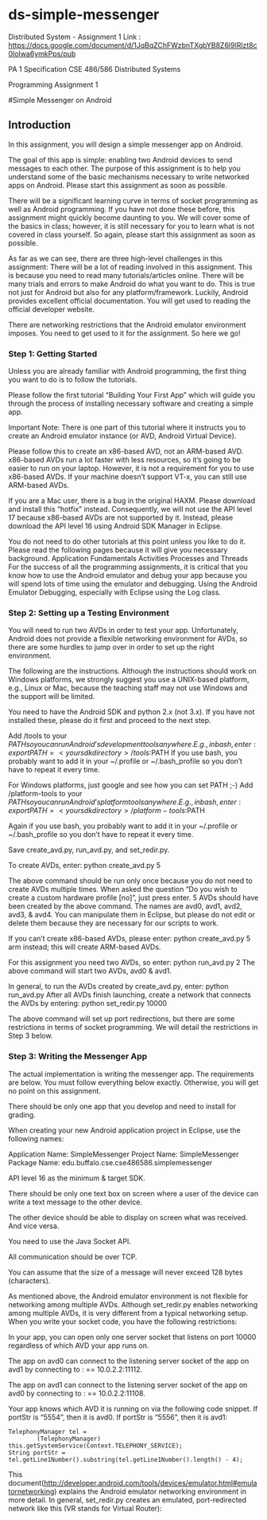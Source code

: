 # ds-simple-messenger
Distributed System - Assignment 1
Link : https://docs.google.com/document/d/1JqBqZChFWzbnTXgbYB8Z6l9IRlzt8c0loIwa6ymkPps/pub

PA 1 Specification
CSE 486/586 Distributed Systems

Programming Assignment 1

#Simple Messenger on Android

## Introduction

In this assignment, you will design a simple messenger app on Android. 

The goal of this app is simple: enabling two Android devices to send messages to each other. The purpose of this assignment is to help you understand some of the basic mechanisms necessary to write networked apps on Android.
Please start this assignment as soon as possible. 

There will be a significant learning curve in terms of socket programming as well as Android programming. If you have not done these before, this assignment might quickly become daunting to you. We will cover some of the basics in class; however, it is still necessary for you to learn what is not covered in class yourself. So again, please start this assignment as soon as possible.


As far as we can see, there are three high-level challenges in this assignment:
There will be a lot of reading involved in this assignment. This is because you need to read many tutorials/articles online.
There will be many trials and errors to make Android do what you want to do. This is true not just for Android but also for any platform/framework. Luckily, Android provides excellent official documentation. You will get used to reading the official developer website.


There are networking restrictions that the Android emulator environment imposes. You need to get used to it for the assignment.
So here we go!

### Step 1: Getting Started

Unless you are already familiar with Android programming, the first thing you want to do is to follow the tutorials.


Please follow the first tutorial “Building Your First App” which will guide you through the process of installing necessary software and creating a simple app.


Important Note: There is one part of this tutorial where it instructs you to create an Android emulator instance (or AVD, Android Virtual Device). 

Please follow this to create an x86-based AVD, not an ARM-based AVD. x86-based AVDs run a lot faster with less resources, so it’s going to be easier to run on your laptop. However, it is not a requirement for you to use x86-based AVDs. If your machine doesn’t support VT-x, you can still use ARM-based AVDs.


If you are a Mac user, there is a bug in the original HAXM. Please download and install this “hotfix” instead.
Consequently, we will not use the API level 17 because x86-based AVDs are not supported by it. Instead, please download the API level 16 using Android SDK Manager in Eclipse.


You do not need to do other tutorials at this point unless you like to do it.
Please read the following pages because it will give you necessary background.
Application Fundamentals 
Activities
Processes and Threads
For the success of all the programming assignments, it is critical that you know how to use the Android emulator and debug your app because you will spend lots of time using the emulator and debugging.
Using the Android Emulator
Debugging, especially with Eclipse using the Log class.

### Step 2: Setting up a Testing Environment

You will need to run two AVDs in order to test your app. Unfortunately, Android does not provide a flexible networking environment for AVDs, so there are some hurdles to jump over in order to set up the right environment. 

The following are the instructions. Although the instructions should work on Windows platforms, we strongly suggest you use a UNIX-based platform, e.g., Linux or Mac, because the teaching staff may not use Windows and the support will be limited.


You need to have the Android SDK and python 2.x (not 3.x). If you have not installed these, please do it first and proceed to the next step.


Add <your sdk directory>/tools to your $PATH so you can run Android’s development tools anywhere.
E.g., in bash, enter: export PATH=<your sdk directory>/tools:$PATH
If you use bash, you probably want to add it in your ~/.profile or ~/.bash_profile so you don’t have to repeat it every time.


For Windows platforms, just google and see how you can set PATH ;-)
Add <your sdk directory>/platform-tools to your $PATH so you can run Android’s platform tools anywhere.
E.g., in bash, enter: export PATH=<your sdk directory>/platform-tools:$PATH


Again if you use bash, you probably want to add it in your ~/.profile or ~/.bash_profile so you don’t have to repeat it every time.


Save create_avd.py, run_avd.py, and set_redir.py.


To create AVDs, enter: python create_avd.py 5


The above command should be run only once because you do not need to create AVDs multiple times.
When asked the question “Do you wish to create a custom hardware profile [no]”, just press enter.
5 AVDs should have been created by the above command. The names are avd0, avd1, avd2, avd3, & avd4. You can manipulate them in Eclipse, but please do not edit or delete them because they are necessary for our scripts to work.


If you can’t create x86-based AVDs, please enter: python create_avd.py 5 arm instead; this will create ARM-based AVDs.


For this assignment you need two AVDs, so enter: python run_avd.py 2
The above command will start two AVDs, avd0 & avd1.


In general, to run the AVDs created by create_avd.py, enter: python run_avd.py <number of AVDs>
After all AVDs finish launching, create a network that connects the AVDs by entering: python set_redir.py 10000


The above command will set up port redirections, but there are some restrictions in terms of socket programming. We will detail the restrictions in Step 3 below.

### Step 3: Writing the Messenger App

The actual implementation is writing the messenger app. The requirements are below. You must follow everything below exactly. Otherwise, you will get no point on this assignment.

There should be only one app that you develop and need to install for grading.


When creating your new Android application project in Eclipse, use the following names:

Application Name: SimpleMessenger
Project Name: SimpleMessenger
Package Name: edu.buffalo.cse.cse486586.simplemessenger


API level 16 as the minimum & target SDK.


There should be only one text box on screen where a user of the device can write a text message to the other device.


The other device should be able to display on screen what was received.
And vice versa.


You need to use the Java Socket API.


All communication should be over TCP.


You can assume that the size of a message will never exceed 128 bytes (characters).


As mentioned above, the Android emulator environment is not flexible for networking among multiple AVDs. Although set_redir.py enables networking among multiple AVDs, it is very different from a typical networking setup. When you write your socket code, you have the following restrictions:


In your app, you can open only one server socket that listens on port 10000 regardless of which AVD your app runs on.


The app on avd0 can connect to the listening server socket of the app on avd1 by connecting to <ip>:<port> == 10.0.2.2:11112.


The app on avd1 can connect to the listening server socket of the app on avd0 by connecting to <ip>:<port> == 10.0.2.2:11108.


Your app knows which AVD it is running on via the following code snippet. If portStr is “5554”, then it is avd0. If portStr is “5556”, then it is avd1:
```
TelephonyManager tel =
        (TelephonyManager) this.getSystemService(Context.TELEPHONY_SERVICE);
String portStr = tel.getLine1Number().substring(tel.getLine1Number().length() - 4);
```
This document(http://developer.android.com/tools/devices/emulator.html#emulatornetworking) explains the Android emulator networking environment in more detail.
In general, set_redir.py creates an emulated, port-redirected network like this (VR stands for Virtual Router):
